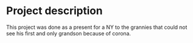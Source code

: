 # Project description

This project was done as a present for a NY to the grannies that could not see his first and only grandson because of corona.


